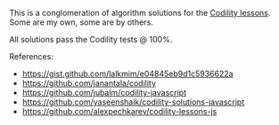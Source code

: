 This is a conglomeration of algorithm solutions for the [Codility lessons](https://app.codility.com/programmers/lessons/). Some are my own, some are by others.

  

All solutions pass the Codility tests @ 100%.

  

References:

 - https://gist.github.com/lalkmim/e04845eb9d1c5936622a
 - https://github.com/janantala/codility
 - https://github.com/jubalm/codility-javascript
 - https://github.com/yaseenshaik/codility-solutions-javascript
 - https://github.com/alexpechkarev/codility-lessons-js
